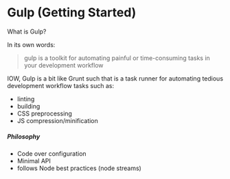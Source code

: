 # Gulp (Getting Started)

What is Gulp?

In its own words:

> gulp is a toolkit for automating painful or time-consuming tasks in your development workflow

IOW, Gulp is a bit like Grunt such that is a task runner for automating tedious development workflow tasks such as:

- linting
- building
- CSS preprocessing
- JS compression/minification

##### Philosophy

- Code over configuration
- Minimal API
- follows Node best practices (node streams)
